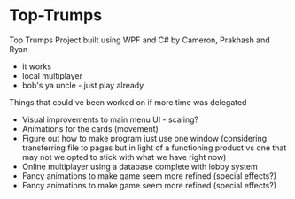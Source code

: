 # Top-Trumps

Top Trumps Project built using WPF and C# by Cameron, Prakhash and Ryan

<ul>
  <li>it works</li>
  <li>local multiplayer</li>
  <li>bob's ya uncle - just play already</li>
</ul>

Things that could've been worked on if more time was delegated
<ul>
  <li>Visual improvements to main menu UI - scaling?</li>
  <li>Animations for the cards (movement)</li>
  <li>Figure out how to make program just use one window (considering transferring file to pages but in light of a functioning product vs one that may not we opted to
  stick with what we have right now)</li>
  <li>Online multiplayer using a database complete with lobby system</li>
  <li>Fancy animations to make game seem more refined (special effects?)</li>
  <li>Fancy animations to make game seem more refined (special effects?)</li>
</ul>
